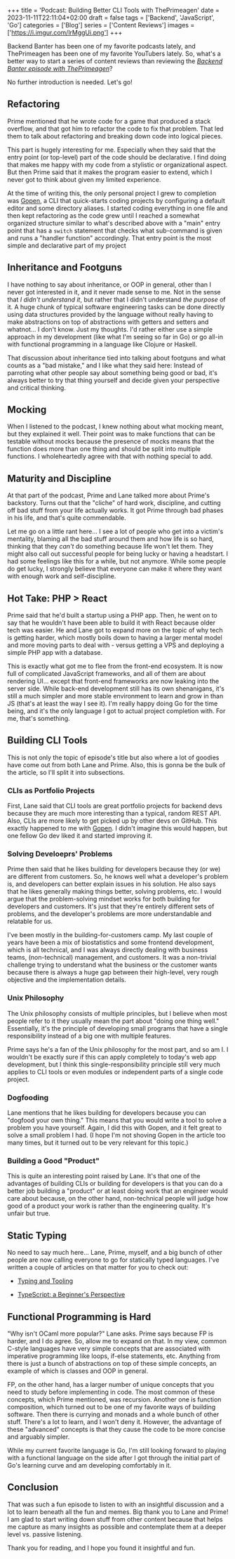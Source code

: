 +++
title = 'Podcast: Building Better CLI Tools with ThePrimeagen'
date = 2023-11-11T22:11:04+02:00
draft = false
tags = ['Backend', 'JavaScript', 'Go']
categories = ['Blog']
series = ['Content Reviews']
images = ['https://i.imgur.com/lrMggUi.png']
+++

Backend Banter has been one of my favorite podcasts lately, and ThePrimeagen has been one of my favorite YouTubers lately. So, what's a better way to start a series of content reviews than reviewing the [*Backend Banter episode with ThePrimeagen*](https://www.youtube.com/watch?v=ae1PM_jpNoA)?

No further introduction is needed. Let's go!

## Refactoring

Prime mentioned that he wrote code for a game that produced a stack overflow, and that got him to refactor the code to fix that problem. That led them to talk about refactoring and breaking down code into logical pieces.

This part is hugely interesting for me. Especially when they said that the entry point (or top-level) part of the code should be declarative. I find doing that makes me happy with my code from a stylistic or organizational aspect. But then Prime said that it makes the program easier to extend, which I never got to think about given my limited experience.

At the time of writing this, the only personal project I grew to completion was [Gopen](https://github.com/waseem-medhat/gopen), a CLI that quick-starts coding projects by configuring a default editor and some directory aliases. I started coding everything in one file and then kept refactoring as the code grew until I reached a somewhat organized structure similar to what's described above with a "main" entry point that has a `switch` statement that checks what sub-command is given and runs a "handler function" accordingly. That entry point is the most simple and declarative part of my project

## Inheritance and Footguns

I have nothing to say about inheritance, or OOP in general, other than I never got interested in it, and it never made sense to me. Not in the sense that *I didn't understand it*, but rather that I didn't understand *the purpose* of it. A huge chunk of typical software engineering tasks can be done directly using data structures provided by the language without really having to make abstractions on top of abstractions with getters and setters and whatnot... I don't know. Just my thoughts. I'd rather either use a simple approach in my development (like what I'm seeing so far in Go) or go all-in with functional programming in a language like Clojure or Haskell.

That discussion about inheritance tied into talking about footguns and what counts as a "bad mistake," and I like what they said here: Instead of parroting what other people say about something being good or bad, it's always better to try that thing yourself and decide given your perspective and critical thinking.

## Mocking

When I listened to the podcast, I knew nothing about what mocking meant, but they explained it well. Their point was to make functions that can be testable without mocks because the presence of mocks means that the function does more than one thing and should be split into multiple functions. I wholeheartedly agree with that with nothing special to add.

## Maturity and Discipline

At that part of the podcast, Prime and Lane talked more about Prime's backstory. Turns out that the "cliche" of hard work, discipline, and cutting off bad stuff from your life actually works. It got Prime through bad phases in his life, and that's quite commendable.

Let me go on a little rant here... I see a lot of people who get into a victim's mentality, blaming all the bad stuff around them and how life is so hard, thinking that they *can't* do something because life won't let them. They might also call out successful people for being lucky or having a headstart. I had some feelings like this for a while, but not anymore. While some people do get lucky, I strongly believe that everyone can make it where they want with enough work and self-discipline.

## Hot Take: PHP &gt; React

Prime said that he'd built a startup using a PHP app. Then, he went on to say that he wouldn't have been able to build it with React because older tech was easier. He and Lane got to expand more on the topic of why tech is getting harder, which mostly boils down to having a larger mental model and more moving parts to deal with - versus getting a VPS and deploying a simple PHP app with a database.

This is exactly what got me to flee from the front-end ecosystem. It is now full of complicated JavaScript frameworks, and all of them are about rendering UI... except that front-end frameworks are now leaking into the server side. While back-end development still has its own shenanigans, it's still a much simpler and more stable environment to learn and grow in than JS (that's at least the way I see it). I'm really happy doing Go for the time being, and it's the only language I got to actual project completion with. For me, that's something.

## Building CLI Tools

This is not only the topic of episode's title but also where a lot of goodies have come out from both Lane and Prime. Also, this is gonna be the bulk of the article, so I'll split it into subsections.

### CLIs as Portfolio Projects

First, Lane said that CLI tools are great portfolio projects for backend devs because they are much more interesting than a typical, random REST API. Also, CLIs are more likely to get picked up by other devs on GitHub. This exactly happened to me with [Gopen](https://github.com/waseem-medhat/gopen). I didn't imagine this would happen, but one fellow Go dev liked it and started improving it.

### Solving Develoeprs' Problems

Prime then said that he likes building for developers because they (or we) are different from customers. So, he knows well what a developer's problem is, and developers can better explain issues in his solution. He also says that he likes generally making things better, solving problems, etc. I would argue that the problem-solving mindset works for both building for developers and customers. It's just that they're entirely different sets of problems, and the developer's problems are more understandable and relatable for us.

I've been mostly in the building-for-customers camp. My last couple of years have been a mix of biostatistics and some frontend development, which is all technical, and I was always directly dealing with business teams, (non-technical) management, and customers. It was a non-trivial challenge trying to understand what the business or the customer wants because there is always a huge gap between their high-level, very rough objective and the implementation details.

### Unix Philosophy

The Unix philosophy consists of multiple principles, but I believe when most people refer to it they usually mean the part about "doing one thing well." Essentially, it's the principle of developing small programs that have a single responsibility instead of a big one with multiple features.

Prime says he's a fan of the Unix philosophy for the most part, and so am I. I wouldn't be exactly sure if this can apply completely to today's web app development, but I think this single-responsibility principle still very much applies to CLI tools or even modules or independent parts of a single code project.

### Dogfooding

Lane mentions that he likes building for developers because you can "dogfood your own thing." This means that you would write a tool to solve a problem you have yourself. Again, I did this with Gopen, and it felt great to solve a small problem I had. (I hope I'm not shoving Gopen in the article too many times, but it turned out to be very relevant for this topic.)

### Building a Good "Product"

This is quite an interesting point raised by Lane. It's that one of the advantages of building CLIs or building for developers is that you can do a better job building a "product" or at least doing work that an engineer would care about because, on the other hand, non-technical people will judge how good of a product your work is rather than the engineering quality. It's unfair but true.

## Static Typing

No need to say much here... Lane, Prime, myself, and a big bunch of other people are now calling everyone to go for statically typed languages. I've written a couple of articles on that matter for you to check out:

* [Typing and Tooling](/posts/typing-and-tooling/)
    
* [TypeScript: a Beginner's Perspective](/posts/typescript-a-beginners-perspective/)
    

## Functional Programming is Hard

"Why isn't OCaml more popular?" Lane asks. Prime says because FP is harder, and I do agree. So, allow me to expand on that. In my view, common C-style languages have very simple concepts that are associated with imperative programming like loops, if-else statements, etc. Anything from there is just a bunch of abstractions on top of these simple concepts, an example of which is classes and OOP in general.

FP, on the other hand, has a larger number of unique concepts that you need to study before implementing in code. The most common of these concepts, which Prime mentioned, was recursion. Another one is function composition, which turned out to be one of my favorite ways of building software. Then there is currying and monads and a whole bunch of other stuff. There's a lot to learn, and I won't deny it. However, the advantage of these "advanced" concepts is that they cause the code to be more concise and arguably simpler.

While my current favorite language is Go, I'm still looking forward to playing with a functional language on the side after I got through the initial part of Go's learning curve and am developing comfortably in it.

## Conclusion

That was such a fun episode to listen to with an insightful discussion and a lot to learn beneath all the fun and memes. Big thank you to Lane and Prime! I am glad to start writing down stuff from other content because that helps me capture as many insights as possible and contemplate them at a deeper level vs. passive listening.

Thank you for reading, and I hope you found it insightful and fun.
